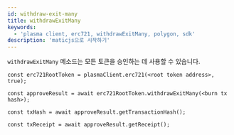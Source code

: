 ```yaml
---
id: withdraw-exit-many
title: withdrawExitMany
keywords:
  - 'plasma client, erc721, withdrawExitMany, polygon, sdk'
description: 'maticjs으로 시작하기'
---
```


`withdrawExitMany` 메소드는 모든 토큰을 승인하는 데 사용할 수 있습니다.

```
const erc721RootToken = plasmaClient.erc721(<root token address>, true);

const approveResult = await erc721RootToken.withdrawExitMany(<burn tx hash>);

const txHash = await approveResult.getTransactionHash();

const txReceipt = await approveResult.getReceipt();

```
